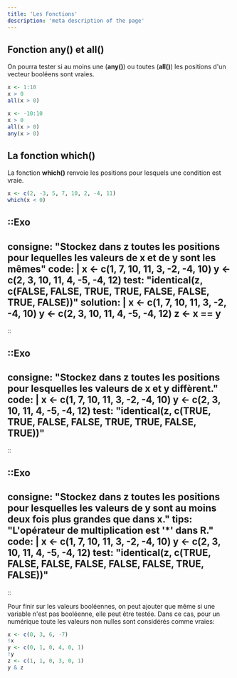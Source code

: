 ```yaml
---
title: 'Les Fonctions'
description: 'meta description of the page'
---
```


## Fonction any() et all()

On pourra tester si au moins une (**any()**) ou toutes (**all()**) les positions d'un vecteur booléens sont vraies.

```r
x <- 1:10
x > 0
all(x > 0)
```

```r
x <- -10:10
x > 0
all(x > 0)
any(x > 0)
```

## La fonction which()

La fonction **which()** renvoie les positions pour lesquels une condition est vraie.

```r
x <- c(2, -3, 5, 7, 10, 2, -4, 11)
which(x < 0)
```

::Exo
---
consigne: "Stockez dans z toutes les positions pour lequelles les valeurs de x et de y sont les mêmes"
code: |
    x <- c(1, 7, 10, 11, 3, -2, -4, 10)
    y <- c(2, 3, 10, 11, 4, -5, -4, 12)
test: "identical(z, c(FALSE, FALSE, TRUE, TRUE, FALSE, FALSE, TRUE, FALSE))"
solution: |
    x <- c(1, 7, 10, 11, 3, -2, -4, 10)
    y <- c(2, 3, 10, 11, 4, -5, -4, 12)
    z <- x == y
---
::


::Exo
---
consigne: "Stockez dans z toutes les positions pour lesquelles les valeurs de x et y diffèrent."
code: |
    x <- c(1, 7, 10, 11, 3, -2, -4, 10)
    y <- c(2, 3, 10, 11, 4, -5, -4, 12)
test: "identical(z, c(TRUE, TRUE, FALSE, FALSE, TRUE, TRUE, FALSE, TRUE))"
---
::

::Exo
---
consigne: "Stockez dans z toutes les positions pour lesquelles les valeurs de y sont au moins deux fois plus grandes que dans x."
tips: "L'opérateur de multiplication est '*' dans R."
code: |
    x <- c(1, 7, 10, 11, 3, -2, -4, 10)
    y <- c(2, 3, 10, 11, 4, -5, -4, 12)
test: "identical(z, c(TRUE, FALSE, FALSE, FALSE, FALSE, FALSE, TRUE, FALSE))"
---
::


Pour finir sur les valeurs booléennes, on peut ajouter que même si une variable n'est pas booléenne, elle peut être testée. Dans ce cas, pour un numérique toute les valeurs non nulles sont considérés comme vraies:

```r
x <- c(0, 3, 6, -7)
!x 
y <- c(0, 1, 0, 4, 0, 1)
!y
z <- c(1, 1, 0, 3, 0, 1)
y & z
```
